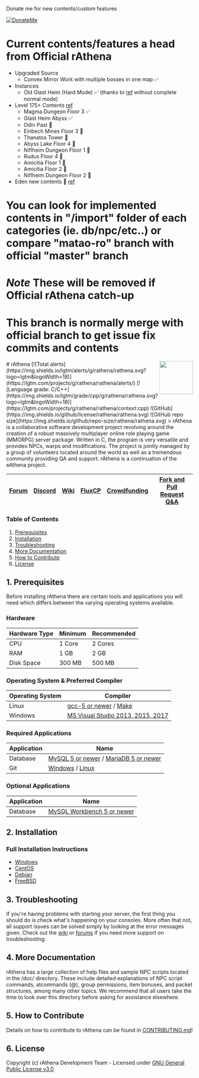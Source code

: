 Donate me for new contents/custom features

[![DonateMe](https://raw.githubusercontent.com/aha999/DonateButtons/master/Paypal.png)](https://www.paypal.com/cgi-bin/webscr?cmd=_xclick&business=EFV4JT97G462S&lc=GB&button_subtype=services&currency_code=USD&bn=PP%2dBuyNowBF%3atumblr_inline_mwkm8w4B1G1rxzg7g%2egif%3aNonHosted/)

# Current contents/features a head from Official rAthena
- Upgraded Source
  - Convex Mirror Work with multiple bosses in one map :white_check_mark:
- Instances
  - Old Glast Heim (Hard Mode) :white_check_mark: (thanks to [ref](https://github.com/llchrisll/rAthena-Scripts) without complete normal mode)
- Level 175+ Contents [ref](https://hazyforest.com/lv175_exp_quests)
  - Magma Dungeon Floor 3 :white_check_mark:
  - Glast Heim Abyss :white_check_mark:
  - Odin Past :construction:
  - Einbech Mines Floor 3 :construction:
  - Thanatos Tower :construction:
  - Abyss Lake Floor 4 :construction:
  - Niflheim Dungeon Floor 1 :construction:
  - Rudus Floor 4 :construction:
  - Amicitia Floor 1 :construction:
  - Amicitia Floor 2 :construction:
  - Niflheim Dungeon Floor 2 :construction:
- Eden new contents :construction: [ref](https://hazyforest.com/eden:map)

# You can look for implemented contents in "/import" folder of each categories (ie. db/npc/etc..) or compare "matao-ro" branch with official "master" branch
# ***Note*** These will be removed if Official rAthena catch-up
# This branch is normally merge with official branch to get issue fix commits and contents


<img src="doc/logo.png" align="right" height="90" />
# rAthena
[![Total alerts](https://img.shields.io/lgtm/alerts/g/rathena/rathena.svg?logo=lgtm&logoWidth=18)](https://lgtm.com/projects/g/rathena/rathena/alerts/) [![Language grade: C/C++](https://img.shields.io/lgtm/grade/cpp/g/rathena/rathena.svg?logo=lgtm&logoWidth=18)](https://lgtm.com/projects/g/rathena/rathena/context:cpp) ![GitHub](https://img.shields.io/github/license/rathena/rathena.svg) ![GitHub repo size](https://img.shields.io/github/repo-size/rathena/rathena.svg)
> rAthena is a collaborative software development project revolving around the creation of a robust massively multiplayer online role playing game (MMORPG) server package. Written in C, the program is very versatile and provides NPCs, warps and modifications. The project is jointly managed by a group of volunteers located around the world as well as a tremendous community providing QA and support. rAthena is a continuation of the eAthena project.

[Forum](https://rathena.org/board)|[Discord](https://rathena.org/discord)|[Wiki](https://github.com/rathena/rathena/wiki)|[FluxCP](https://github.com/rathena/FluxCP)|[Crowdfunding](https://rathena.org/board/crowdfunding/)|[Fork and Pull Request Q&A](https://rathena.org/board/topic/86913-pull-request-qa/)
--------|--------|--------|--------|--------|--------

### Table of Contents
1. [Prerequisites](#1-prerequisites)
2. [Installation](#2-installation)
3. [Troubleshooting](#3-troubleshooting)
4. [More Documentation](#4-more-documentation)
5. [How to Contribute](#5-how-to-contribute)
6. [License](#6-license)

## 1. Prerequisites
Before installing rAthena there are certain tools and applications you will need which
differs between the varying operating systems available.

### Hardware
Hardware Type | Minimum | Recommended
------|------|------
CPU | 1 Core | 2 Cores
RAM | 1 GB | 2 GB
Disk Space | 300 MB | 500 MB

### Operating System & Preferred Compiler
Operating System | Compiler
------|------
Linux  | [gcc-5 or newer](https://www.gnu.org/software/gcc/gcc-5/) / [Make](https://www.gnu.org/software/make/)
Windows | [MS Visual Studio 2013, 2015, 2017](https://www.visualstudio.com/downloads/)

### Required Applications
Application | Name
------|------
Database | [MySQL 5 or newer](https://www.mysql.com/downloads/) / [MariaDB 5 or newer](https://downloads.mariadb.org/)
Git | [Windows](https://gitforwindows.org/) / [Linux](https://git-scm.com/download/linux)

### Optional Applications
Application | Name
------|------
Database | [MySQL Workbench 5 or newer](http://www.mysql.com/downloads/workbench/)

## 2. Installation 

### Full Installation Instructions
  * [Windows](https://github.com/rathena/rathena/wiki/Install-on-Windows)
  * [CentOS](https://github.com/rathena/rathena/wiki/Install-on-Centos)
  * [Debian](https://github.com/rathena/rathena/wiki/Install-on-Debian)
  * [FreeBSD](https://github.com/rathena/rathena/wiki/Install-on-FreeBSD)

## 3. Troubleshooting

If you're having problems with starting your server, the first thing you should
do is check what's happening on your consoles. More often that not, all support issues
can be solved simply by looking at the error messages given. Check out the [wiki](https://github.com/rathena/rathena/wiki)
or [forums](https://rathena.org/forum) if you need more support on troubleshooting.

## 4. More Documentation
rAthena has a large collection of help files and sample NPC scripts located in the /doc/
directory. These include detailed explanations of NPC script commands, atcommands (@),
group permissions, item bonuses, and packet structures, among many other topics. We
recommend that all users take the time to look over this directory before asking for
assistance elsewhere.

## 5. How to Contribute
Details on how to contribute to rAthena can be found in [CONTRIBUTING.md](https://github.com/rathena/rathena/blob/master/.github/CONTRIBUTING.md)!

## 6. License
Copyright (c) rAthena Development Team - Licensed under [GNU General Public License v3.0](https://github.com/rathena/rathena/blob/master/LICENSE)
